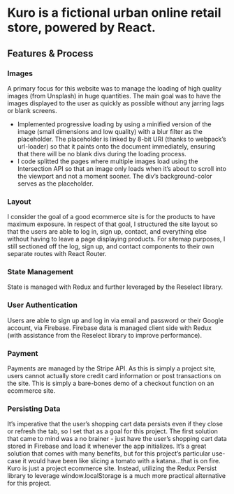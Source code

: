 # Kuro is a fictional urban online retail store, powered by React. 

## Features & Process
### Images
A primary focus for this website was to manage the loading of high quality images (from Unsplash) in huge quantities. The main goal was to have the images displayed to the user as quickly as possible without any jarring lags or blank screens.
  - Implemented progressive loading by using a minified version of the image (small dimensions and low quality) with a blur filter as the placeholder. The placeholder is linked by 8-bit URI (thanks to webpack’s url-loader) so that it paints onto the document immediately, ensuring that there will be no blank divs during the loading process. 
  - I code splitted the pages where multiple images load using the Intersection API so that an image only loads when it’s about to scroll into the viewport and not a moment sooner. The div’s background-color serves as the placeholder.
  
### Layout
I consider the goal of a good ecommerce site is for the products to have maximum exposure. In respect of that goal, I structured the site layout so that the users are able to log in, sign up, contact, and everything else without having to leave a page displaying products. For sitemap purposes, I still sectioned off the log, sign up, and contact components to their own separate routes with React Router.

### State Management
State is managed with Redux and further leveraged by the Reselect library.

### User Authentication
Users are able to sign up and log in via email and password or their Google account, via Firebase. Firebase data is managed client side with Redux (with assistance from the Reselect library to improve performance).  

### Payment

Payments are managed by the Stripe API. As this is simply a project site, users cannot actually store credit card information or post transactions on the site. This is simply a bare-bones demo of a checkout function on an ecommerce site.

### Persisting Data

It’s imperative that the user’s shopping cart data persists even if they close or refresh the tab, so I set that as a goal for this project. The first solution that came to mind was a no brainer - just have the user’s shopping cart data stored in Firebase and load it whenever the app initializes. It’s a great solution that comes with many benefits, but for this project’s particular use-case it would have been like slicing a tomato with a katana...that is on fire. Kuro is just a project ecommerce site. Instead, utilizing the Redux Persist library to leverage window.localStorage is a much more practical alternative for this project.